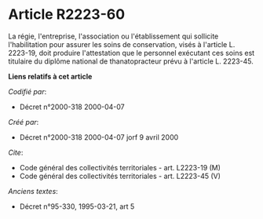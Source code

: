 # Article R2223-60

La régie, l'entreprise, l'association ou l'établissement qui sollicite l'habilitation pour assurer les soins de conservation,
visés à l'article L. 2223-19, doit produire l'attestation que le personnel exécutant ces soins est titulaire du diplôme
national de thanatopracteur prévu à l'article L. 2223-45.

**Liens relatifs à cet article**

_Codifié par_:

  - Décret n°2000-318 2000-04-07

_Créé par_:

  - Décret n°2000-318 2000-04-07 jorf 9 avril 2000

_Cite_:

  - Code général des collectivités territoriales - art. L2223-19 (M)
  - Code général des collectivités territoriales - art. L2223-45 (V)

_Anciens textes_:

  - Décret n°95-330, 1995-03-21, art 5
